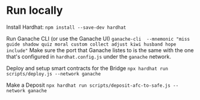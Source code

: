 # Run locally

Install Hardhat:
`npm install --save-dev hardhat`

Run Ganache CLI (or use the Ganache UI)
`ganache-cli  --mnemonic "miss guide shadow quiz moral custom collect adjust kiwi husband hope include"`
Make sure the port that Ganache listes to is the same with the one that's configured in `hardhat.config.js` under the `ganache` network.

Deploy and setup smart contracts for the Bridge
`npx hardhat run scripts/deploy.js --network ganache`

Make a Deposit
`npx hardhat run scripts/deposit-afc-to-safe.js --network ganache`

